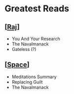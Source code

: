 # Greatest Reads

## [[Raj]]
- You And Your Research
- The Navalmanack
- Gateless (?)

## [[Space]]
- Meditations Summary
- Replacing Guilt
- The Navalmanack

[//begin]: # "Autogenerated link references for markdown compatibility"
[Raj]: Raj "Raj"
[Space]: Space "Space"
[//end]: # "Autogenerated link references"